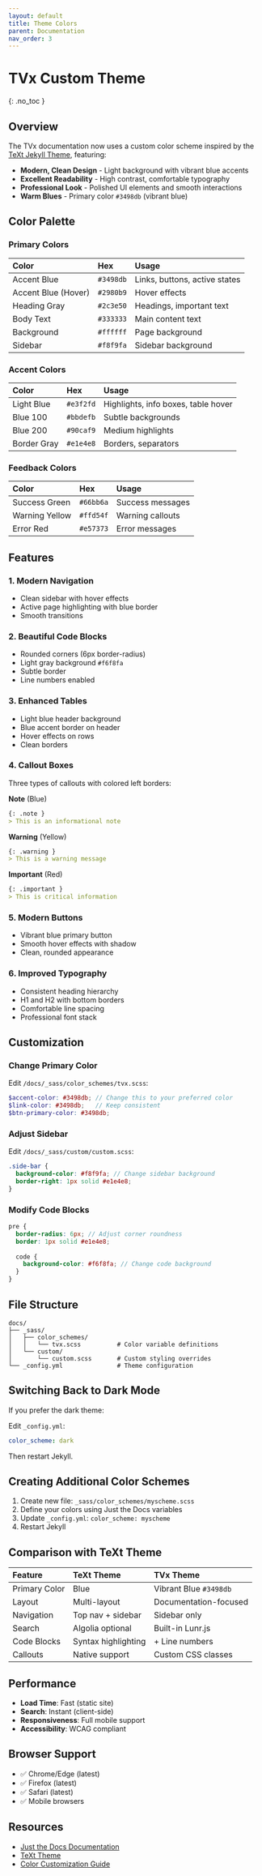 ```yaml
---
layout: default
title: Theme Colors
parent: Documentation
nav_order: 3
---
```


# TVx Custom Theme
{: .no_toc }

## Overview

The TVx documentation now uses a custom color scheme inspired by the [TeXt Jekyll Theme](https://kitian616.github.io/jekyll-TeXt-theme/), featuring:

- **Modern, Clean Design** - Light background with vibrant blue accents
- **Excellent Readability** - High contrast, comfortable typography
- **Professional Look** - Polished UI elements and smooth interactions
- **Warm Blues** - Primary color `#3498db` (vibrant blue)

## Color Palette

### Primary Colors

| Color | Hex | Usage |
|:------|:----|:------|
| Accent Blue | `#3498db` | Links, buttons, active states |
| Accent Blue (Hover) | `#2980b9` | Hover effects |
| Heading Gray | `#2c3e50` | Headings, important text |
| Body Text | `#333333` | Main content text |
| Background | `#ffffff` | Page background |
| Sidebar | `#f8f9fa` | Sidebar background |

### Accent Colors

| Color | Hex | Usage |
|:------|:----|:------|
| Light Blue | `#e3f2fd` | Highlights, info boxes, table hover |
| Blue 100 | `#bbdefb` | Subtle backgrounds |
| Blue 200 | `#90caf9` | Medium highlights |
| Border Gray | `#e1e4e8` | Borders, separators |

### Feedback Colors

| Color | Hex | Usage |
|:------|:----|:------|
| Success Green | `#66bb6a` | Success messages |
| Warning Yellow | `#ffd54f` | Warning callouts |
| Error Red | `#e57373` | Error messages |

## Features

### 1. Modern Navigation
- Clean sidebar with hover effects
- Active page highlighting with blue border
- Smooth transitions

### 2. Beautiful Code Blocks
- Rounded corners (6px border-radius)
- Light gray background `#f6f8fa`
- Subtle border
- Line numbers enabled

### 3. Enhanced Tables
- Light blue header background
- Blue accent border on header
- Hover effects on rows
- Clean borders

### 4. Callout Boxes

Three types of callouts with colored left borders:

**Note** (Blue)
```markdown
{: .note }
> This is an informational note
```

**Warning** (Yellow)
```markdown
{: .warning }
> This is a warning message
```

**Important** (Red)
```markdown
{: .important }
> This is critical information
```

### 5. Modern Buttons
- Vibrant blue primary button
- Smooth hover effects with shadow
- Clean, rounded appearance

### 6. Improved Typography
- Consistent heading hierarchy
- H1 and H2 with bottom borders
- Comfortable line spacing
- Professional font stack

## Customization

### Change Primary Color

Edit `/docs/_sass/color_schemes/tvx.scss`:

```scss
$accent-color: #3498db; // Change this to your preferred color
$link-color: #3498db;   // Keep consistent
$btn-primary-color: #3498db;
```

### Adjust Sidebar

Edit `/docs/_sass/custom/custom.scss`:

```scss
.side-bar {
  background-color: #f8f9fa; // Change sidebar background
  border-right: 1px solid #e1e4e8;
}
```

### Modify Code Blocks

```scss
pre {
  border-radius: 6px; // Adjust corner roundness
  border: 1px solid #e1e4e8;
  
  code {
    background-color: #f6f8fa; // Change code background
  }
}
```

## File Structure

```
docs/
├── _sass/
│   ├── color_schemes/
│   │   └── tvx.scss          # Color variable definitions
│   └── custom/
│       └── custom.scss       # Custom styling overrides
└── _config.yml               # Theme configuration
```

## Switching Back to Dark Mode

If you prefer the dark theme:

Edit `_config.yml`:
```yaml
color_scheme: dark
```

Then restart Jekyll.

## Creating Additional Color Schemes

1. Create new file: `_sass/color_schemes/myscheme.scss`
2. Define your colors using Just the Docs variables
3. Update `_config.yml`: `color_scheme: myscheme`
4. Restart Jekyll

## Comparison with TeXt Theme

| Feature | TeXt Theme | TVx Theme |
|:--------|:-----------|:----------|
| Primary Color | Blue | Vibrant Blue `#3498db` |
| Layout | Multi-layout | Documentation-focused |
| Navigation | Top nav + sidebar | Sidebar only |
| Search | Algolia optional | Built-in Lunr.js |
| Code Blocks | Syntax highlighting | + Line numbers |
| Callouts | Native support | Custom CSS classes |

## Performance

- **Load Time**: Fast (static site)
- **Search**: Instant (client-side)
- **Responsiveness**: Full mobile support
- **Accessibility**: WCAG compliant

## Browser Support

- ✅ Chrome/Edge (latest)
- ✅ Firefox (latest)
- ✅ Safari (latest)
- ✅ Mobile browsers

## Resources

- [Just the Docs Documentation](https://just-the-docs.github.io/just-the-docs/)
- [TeXt Theme](https://kitian616.github.io/jekyll-TeXt-theme/)
- [Color Customization Guide](https://just-the-docs.github.io/just-the-docs/docs/customization/#color-schemes)
